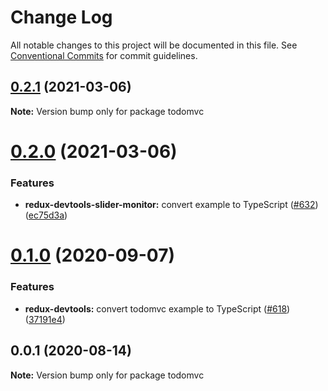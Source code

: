 # Change Log

All notable changes to this project will be documented in this file.
See [Conventional Commits](https://conventionalcommits.org) for commit guidelines.

## [0.2.1](https://github.com/reduxjs/redux-devtools/compare/todomvc@0.2.0...todomvc@0.2.1) (2021-03-06)

**Note:** Version bump only for package todomvc

# [0.2.0](https://github.com/reduxjs/redux-devtools/compare/todomvc@0.1.0...todomvc@0.2.0) (2021-03-06)

### Features

- **redux-devtools-slider-monitor:** convert example to TypeScript ([#632](https://github.com/reduxjs/redux-devtools/issues/632)) ([ec75d3a](https://github.com/reduxjs/redux-devtools/commit/ec75d3a4b62d0f4b8d52a739a7727142421cc261))

# [0.1.0](https://github.com/reduxjs/redux-devtools/compare/todomvc@0.0.1...todomvc@0.1.0) (2020-09-07)

### Features

- **redux-devtools:** convert todomvc example to TypeScript ([#618](https://github.com/reduxjs/redux-devtools/issues/618)) ([37191e4](https://github.com/reduxjs/redux-devtools/commit/37191e46e600cd9ac2839f0687efb347fc4ef7c1))

## 0.0.1 (2020-08-14)

**Note:** Version bump only for package todomvc
